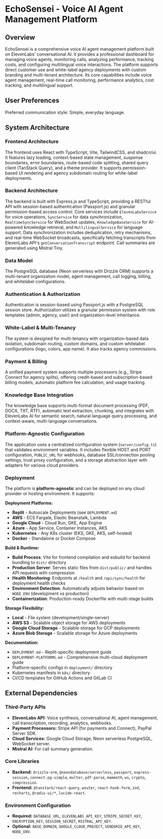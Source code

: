 # EchoSensei - Voice AI Agent Management Platform

## Overview
EchoSensei is a comprehensive voice AI agent management platform built on ElevenLabs' conversational AI. It provides a professional dashboard for managing voice agents, monitoring calls, analyzing performance, tracking costs, and configuring multilingual voice interactions. The platform supports direct customer use and white-label agency deployments with custom branding and multi-tenant architecture. Its core capabilities include voice agent management, real-time call monitoring, performance analytics, cost tracking, and multilingual support.

## User Preferences
Preferred communication style: Simple, everyday language.

## System Architecture

### Frontend Architecture
The frontend uses React with TypeScript, Vite, TailwindCSS, and shadcn/ui. It features lazy loading, context-based state management, suspense boundaries, error boundaries, route-based code splitting, shared query client (TanStack Query), and a theme provider. It supports permission-based UI rendering and agency subdomain routing for white-label deployments.

### Backend Architecture
The backend is built with Express.js and TypeScript, providing a RESTful API with session-based authentication (Passport.js) and granular permission-based access control. Core services include `ElevenLabsService` for voice operations, `SyncService` for data synchronization, `RealtimeSyncService` for WebSocket updates, `KnowledgeBaseService` for AI-powered knowledge retrieval, and `MultilingualService` for language support. Data synchronization includes deduplication, retry mechanisms, and real-time WebSocket broadcasts, specifically fetching transcripts from ElevenLabs API's `getConversationTranscript` endpoint. Call summaries are generated using Mistral Tiny.

### Data Model
The PostgreSQL database (Neon serverless with Drizzle ORM) supports a multi-tenant organization model, agent management, call logging, billing, and whitelabel configurations.

### Authentication & Authorization
Authentication is session-based using Passport.js with a PostgreSQL session store. Authorization utilizes a granular permission system with role templates (admin, agency, user) and organization-level inheritance.

### White-Label & Multi-Tenancy
The system is designed for multi-tenancy with organization-based data isolation, subdomain routing, custom domains, and custom whitelabel configurations (logo, colors, app name). It also tracks agency commissions.

### Payment & Billing
A unified payment system supports multiple processors (e.g., Stripe Connect for agency splits), offering credit-based and subscription-based billing models, automatic platform fee calculation, and usage tracking.

### Knowledge Base Integration
The knowledge base supports multi-format document processing (PDF, DOCX, TXT, RTF), automatic text extraction, chunking, and integrates with ElevenLabs AI for semantic search, natural language query processing, and context-aware, multi-language conversations.

### Platform-Agnostic Configuration
The application uses a centralized configuration system (`server/config.ts`) that validates environment variables. It includes flexible HOST and PORT configuration, `PUBLIC_URL` for webhooks, database SSL/connection pooling settings, trust proxy configuration, and a storage abstraction layer with adapters for various cloud providers.

### Deployment
The platform is **platform-agnostic** and can be deployed on any cloud provider or hosting environment. It supports:

**Deployment Platforms:**
- **Replit** - Autoscale Deployments (see `DEPLOYMENT.md`)
- **AWS** - ECS Fargate, Elastic Beanstalk, Lambda
- **Google Cloud** - Cloud Run, GKE, App Engine
- **Azure** - App Service, Container Instances, AKS
- **Kubernetes** - Any K8s cluster (EKS, GKE, AKS, self-hosted)
- **Docker** - Standalone or Docker Compose

**Build & Runtime:**
- **Build Process**: Vite for frontend compilation and esbuild for backend bundling to `dist/` directory
- **Production Server**: Serves static files from `dist/public/` and handles API requests with compression
- **Health Monitoring**: Endpoints at `/health` and `/api/sync/health` for deployment health checks
- **Environment Detection**: Automatically adjusts behavior based on `NODE_ENV` (development vs production)
- **Containerization**: Production-ready Dockerfile with multi-stage builds

**Storage Flexibility:**
- **Local** - File system (development/single-server)
- **AWS S3** - Scalable object storage for AWS deployments
- **Google Cloud Storage** - Scalable storage for GCP deployments
- **Azure Blob Storage** - Scalable storage for Azure deployments

**Documentation:**
- `DEPLOYMENT.md` - Replit-specific deployment guide
- `DEPLOYMENT-PLATFORMS.md` - Comprehensive multi-cloud deployment guide
- Platform-specific configs in `deployment/` directory
- Kubernetes manifests in `k8s/` directory
- CI/CD templates for GitHub Actions and GitLab CI

## External Dependencies

### Third-Party APIs
- **ElevenLabs API:** Voice synthesis, conversational AI, agent management, call transcription, recording, analytics, webhooks.
- **Payment Processors:** Stripe API (for payments and Connect), PayPal Server SDK.
- **Cloud Services:** Google Cloud Storage, Neon serverless PostgreSQL, WebSocket server.
- **Mistral AI:** For call summary generation.

### Core Libraries
- **Backend:** `drizzle-orm`, `@neondatabase/serverless`, `passport`, `express-session`, `connect-pg-simple`, `multer`, `pdf-parse`, `mammoth`, `ws`, `crypto`, `compression`.
- **Frontend:** `@tanstack/react-query`, `wouter`, `react-hook-form`, `zod`, `recharts`, `@radix-ui/*`, `lucide-react`.

### Environment Configuration
- **Required:** `DATABASE_URL`, `ELEVENLABS_API_KEY`, `STRIPE_SECRET_KEY`, `ENCRYPTION_KEY`, `SESSION_SECRET`, `MISTRAL_API_KEY`.
- **Optional:** `BASE_DOMAIN`, `GOOGLE_CLOUD_PROJECT`, `SENDGRID_API_KEY`, `NODE_ENV`.